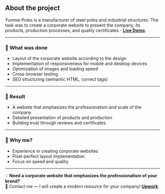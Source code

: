 ## About the project
Yunmei Poles is a manufacturer of steel poles and industrial structures. The task was to create a corporate website to present the company, its products, production processes, and quality certificates - <a href="https://mykhailo-pls.github.io/YunmeiPoles/" target="_blank"><strong>Live Demo</strong></a>.

---

### 🔧 What was done
- Layout of the corporate website according to the design  
- Implementation of responsiveness for mobile and desktop devices  
- Optimization of images and loading speed  
- Cross-browser testing  
- SEO structuring (semantic HTML, correct tags)  

---

### 🎯 Result
- A website that emphasizes the professionalism and scale of the company  
- Detailed presentation of products and production  
- Building trust through reviews and certificates  

---

### 🚀 Why me?
- Experience in creating corporate websites  
- Pixel-perfect layout implementation  
- Focus on speed and quality  

---

💡 **Need a corporate website that emphasizes the professionalism of your brand?**  
📩 Contact me — I will create a modern resource for your company! <a href="https://mykhailo-pls.github.io/YunmeiPoles/" target="_blank"><strong>Upwork</strong></a>.
